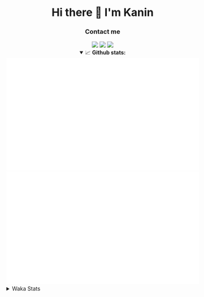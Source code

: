 <div align="center">
 <h1>Hi there 👋 I'm Kanin</h1>
 <h3>Contact me</h3>
 <a href="mailto:im@kanin.dev"><img src="https://img.shields.io/badge/gmail-%23D14836.svg?&style=for-the-badge&logo=gmail&logoColor=white"/></a>
 <a href="https://twitter.com/KaninTwt"><img src="https://img.shields.io/badge/twitter-%231DA1F2.svg?&style=for-the-badge&logo=twitter&logoColor=white"/></a>
 <a href="https://www.linkedin.com/in/KaninDev"><img src="https://img.shields.io/badge/linkedin-%230077B5.svg?&style=for-the-badge&logo=linkedin&logoColor=white"/></a>
<details open>
  <summary>📈 <b>Github stats:</b></summary>
  <img src="https://github.com/Kanin/Kanin/blob/master/scripts/GitHubStats/generated/overview.svg"/>
  <img src="https://github.com/Kanin/Kanin/blob/master/scripts/GitHubStats/generated/languages.svg"/>
</details>
</div>

<details>
 <summary>Waka Stats</summary>

<!--START_SECTION:waka-->
![Code Time](http://img.shields.io/badge/Code%20Time-2%2C333%20hrs%2047%20mins-blue)

![Profile Views](http://img.shields.io/badge/Profile%20Views-0-blue)

![Lines of code](https://img.shields.io/badge/From%20Hello%20World%20I%27ve%20Written-589.1%20thousand%20lines%20of%20code-blue)

**🐱 My GitHub Data** 

> 📦 108.0 kB Used in GitHub's Storage 
 > 
> 🏆 87 Contributions in the Year 2024
 > 
> 🚫 Not Opted to Hire
 > 
> 📜 24 Public Repositories 
 > 
> 🔑 14 Private Repositories 
 > 
**I'm an Early 🐤** 

```text
🌞 Morning                2388 commits        ███████░░░░░░░░░░░░░░░░░░   26.23 % 
🌆 Daytime                2754 commits        ████████░░░░░░░░░░░░░░░░░   30.25 % 
🌃 Evening                2629 commits        ███████░░░░░░░░░░░░░░░░░░   28.87 % 
🌙 Night                  1334 commits        ████░░░░░░░░░░░░░░░░░░░░░   14.65 % 
```
📅 **I'm Most Productive on Monday** 

```text
Monday                   1753 commits        █████░░░░░░░░░░░░░░░░░░░░   19.25 % 
Tuesday                  1274 commits        ███░░░░░░░░░░░░░░░░░░░░░░   13.99 % 
Wednesday                910 commits         ██░░░░░░░░░░░░░░░░░░░░░░░   09.99 % 
Thursday                 1392 commits        ████░░░░░░░░░░░░░░░░░░░░░   15.29 % 
Friday                   1520 commits        ████░░░░░░░░░░░░░░░░░░░░░   16.69 % 
Saturday                 889 commits         ██░░░░░░░░░░░░░░░░░░░░░░░   09.76 % 
Sunday                   1367 commits        ████░░░░░░░░░░░░░░░░░░░░░   15.01 % 
```


📊 **This Week I Spent My Time On** 

```text
🕑︎ Time Zone: America/New_York

💬 Programming Languages: 
Python                   8 hrs 22 mins       ███████████████████████░░   93.43 % 
HTML                     14 mins             █░░░░░░░░░░░░░░░░░░░░░░░░   02.75 % 
Log File                 13 mins             █░░░░░░░░░░░░░░░░░░░░░░░░   02.51 % 
virtualenv               3 mins              ░░░░░░░░░░░░░░░░░░░░░░░░░   00.58 % 
YAML                     2 mins              ░░░░░░░░░░░░░░░░░░░░░░░░░   00.52 % 

🔥 Editors: 
PyCharm                  8 hrs 58 mins       █████████████████████████   100.00 % 

🐱‍💻 Projects: 
ModMail                  8 hrs 19 mins       ███████████████████████░░   92.79 % 
Unknown Project          17 mins             █░░░░░░░░░░░░░░░░░░░░░░░░   03.34 % 
APIServer                17 mins             █░░░░░░░░░░░░░░░░░░░░░░░░   03.22 % 
VoiceSphere              1 min               ░░░░░░░░░░░░░░░░░░░░░░░░░   00.25 % 
Groups                   1 min               ░░░░░░░░░░░░░░░░░░░░░░░░░   00.21 % 

💻 Operating System: 
Windows                  8 hrs 58 mins       █████████████████████████   100.00 % 
```

**I Mostly Code in Python** 

```text
Python                   31 repos            ████████████████░░░░░░░░░   65.96 % 
Java                     4 repos             ██░░░░░░░░░░░░░░░░░░░░░░░   08.51 % 
HTML                     3 repos             ██░░░░░░░░░░░░░░░░░░░░░░░   06.38 % 
TypeScript               2 repos             █░░░░░░░░░░░░░░░░░░░░░░░░   04.26 % 
Kotlin                   2 repos             █░░░░░░░░░░░░░░░░░░░░░░░░   04.26 % 
```



**Timeline**

![Lines of Code chart](https://raw.githubusercontent.com/Kanin/Kanin/master/assets/bar_graph.png)


 Last Updated on 26/04/2024 01:26:31 UTC
<!--END_SECTION:waka-->
</details>
